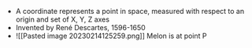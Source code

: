 - A coordinate represents a point in space, measured with respect to an origin and set of X, Y, Z axes
- Invented by René Descartes, 1596-1650
- ![[Pasted image 20230214125259.png]]
Melon is at point P